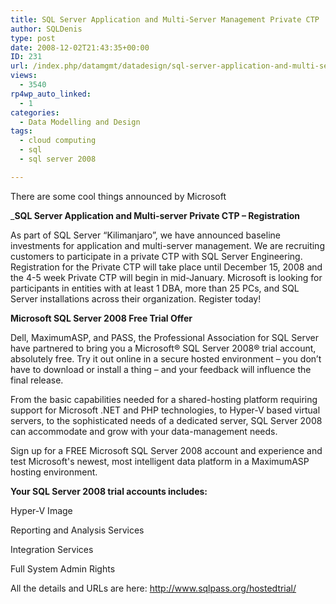 ```yaml
---
title: SQL Server Application and Multi-Server Management Private CTP
author: SQLDenis
type: post
date: 2008-12-02T21:43:35+00:00
ID: 231
url: /index.php/datamgmt/datadesign/sql-server-application-and-multi-server/
views:
  - 3540
rp4wp_auto_linked:
  - 1
categories:
  - Data Modelling and Design
tags:
  - cloud computing
  - sql
  - sql server 2008

---
```

There are some cool things announced by Microsoft

_**SQL Server Application and Multi-server Private CTP – Registration**</p> 

As part of SQL Server “Kilimanjaro”, we have announced baseline investments for application and multi-server management. We are recruiting customers to participate in a private CTP with SQL Server Engineering. Registration for the Private CTP will take place until December 15, 2008 and the 4-5 week Private CTP will begin in mid-January. Microsoft is looking for participants in entities with at least 1 DBA, more than 25 PCs, and SQL Server installations across their organization. Register today!

**Microsoft SQL Server 2008 Free Trial Offer**

Dell, MaximumASP, and PASS, the Professional Association for SQL Server have partnered to bring you a Microsoft® SQL Server 2008® trial account, absolutely free. Try it out online in a secure hosted environment – you don’t have to download or install a thing – and your feedback will influence the final release.

From the basic capabilities needed for a shared-hosting platform requiring support for Microsoft .NET and PHP technologies, to Hyper-V based virtual servers, to the sophisticated needs of a dedicated server, SQL Server 2008 can accommodate and grow with your data-management needs.

Sign up for a FREE Microsoft SQL Server 2008 account and experience and test Microsoft's newest, most intelligent data platform in a MaximumASP hosting environment.

**Your SQL Server 2008 trial accounts includes:**
  
Hyper-V Image
  
Reporting and Analysis Services
  
Integration Services
  
Full System Admin Rights</em>

All the details and URLs are here: http://www.sqlpass.org/hostedtrial/